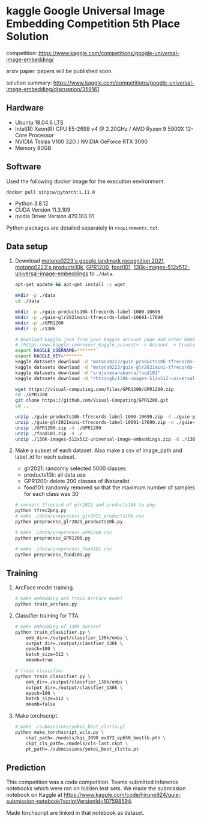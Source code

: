# kaggle Google Universal Image Embedding Competition 5th Place Solution

competition: https://www.kaggle.com/competitions/google-universal-image-embedding/

arxiv paper: papers will be published soon.

solution summary: https://www.kaggle.com/competitions/google-universal-image-embedding/discussion/359161

## Hardware

- Ubuntu 18.04.6 LTS
- Intel(R) Xeon(R) CPU E5-2698 v4 @ 2.20GHz / AMD Ryzen 9 5900X 12-Core Processor
- NVIDIA Teslas V100 32G / NVIDIA GeForce RTX 3090
- Memory 80GB


## Software

Used the following docker image for the execution environment.

`docker pull sinpcw/pytorch:1.11.0`

- Python 3.8.12
- CUDA Version 11.3.109
- nvidia Driver Version 470.103.01

Python packages are detailed separately in `requirements.txt`.

## Data setup

1. Download [motono0223's google landmark recognition 2021](https://www.kaggle.com/datasets/motono0223/guie-glr2021mini-tfrecords-label-10691-17690), [motono0223's products10k](https://www.kaggle.com/datasets/motono0223/guie-products10k-tfrecords-label-1000-10690), [GPR1200](https://github.com/Visual-Computing/GPR1200), [food101](https://www.kaggle.com/datasets/srujanesanakarra/food101), [130k-images-512x512-universal-image-embeddings](https://www.kaggle.com/datasets/rhtsingh/130k-images-512x512-universal-image-embeddings) to ```./data```.

   ```bash
   apt-get update && apt-get install -y wget
   
   mkdir -p ./data
   cd ./data
   
   mkdir -p ./guie-products10k-tfrecords-label-1000-10690
   mkdir -p ./guie-glr2021mini-tfrecords-label-10691-17690
   mkdir -p ./GPR1200
   mkdir -p ./130k
   
   # Download kaggle.json from your kaggle account page and enter KAGGLE_USERNAME and KAGGLE_KEY of kaggle.json.
   # (https:/www.kaggle.com/<your_kaggle_account> -> Account -> Create New API Token -> kaggle.json)
   export KAGGLE_USERNAME=*******
   export KAGGLE_KEY=*******
   kaggle datasets download -d "motono0223/guie-products10k-tfrecords-label-1000-10690"
   kaggle datasets download -d "motono0223/guie-glr2021mini-tfrecords-label-10691-17690"
   kaggle datasets download -d "srujanesanakarra/food101"
   kaggle datasets download -d "rhtsingh/130k-images-512x512-universal-image-embeddings"
   
   wget https://visual-computing.com/files/GPR1200/GPR1200.zip
   cd ./GPR1200
   git clone https://github.com/Visual-Computing/GPR1200.git
   cd ..
   
   unzip ./guie-products10k-tfrecords-label-1000-10690.zip -d ./guie-products10k-tfrecords-label-1000-10690
   unzip ./guie-glr2021mini-tfrecords-label-10691-17690.zip -d ./guie-glr2021mini-tfrecords-label-10691-17690
   unzip ./GPR1200.zip -d ./GPR1200
   unzip ./food101.zip -d ./
   unzip ./130k-images-512x512-universal-image-embeddings.zip -d ./130k
   ```

2. Make a subset of each dataset. Also make a csv of image_path and label_id for each subset.

   - glr2021: randomly selected 5000 classes
   - products10k: all data use
   - GPR1200: delete 200 classes of iNaturalist
   - food101: randomly removed so that the maximum number of samples for each class was 30
   
   ```bash
   # convert tfrecord of glr2021 and products10k to png
   python tfrec2png.py
   # make ./data/preprocess_glr2021_products10k.csv
   python preprocess_glr2021_products10k.py
   
   # make ./data/preprocess_GPR1200.csv
   python preprocess_GPR1200.py
   
   # make ./data/preprocess_food101.csv
   python preprocess_food101.py
   ```
   
## Training
1. ArcFace model training.

   ```bash
   # make embedding and train ArcFace model
   python train_arcface.py
   ```

2. Classifier training for TTA.

   ```bash
   # make embedding of 130k dataset
   python train_classifier.py \
       emb_dir=./output/classfier_130k/embs \
       output_dir=./output/classfier_130k \
       epoch=100 \
       batch_size=512 \
       mkemb=true
   
   # train classifier
   python train_classifier.py \
       emb_dir=./output/classfier_130k/embs \
       output_dir=./output/classfier_130k \
       epoch=100 \
       batch_size=512 \
       mkemb=false
   ```

3. Make torchscript.

   ```bash
   # make ./submissions/yokoi_best_clstta.pt
   python make_torchscript_wcls.py \
       ckpt_path=./models/kqi_3090_ex072_ep650_bestlb.pth \
       ckpt_cls_path=./models/cls-last.ckpt \
       pt_path=./submissions/yokoi_best_clstta.pt
   ```

## Prediction

This competition was a code competition. Teams submitted inference notebooks which were ran on hidden test sets. We made the submission notebook on Kaggle at https://www.kaggle.com/code/hirune924/guie-submission-notebook?scriptVersionId=107598594.

Made torchscript are linked in that notebook as dataset.


